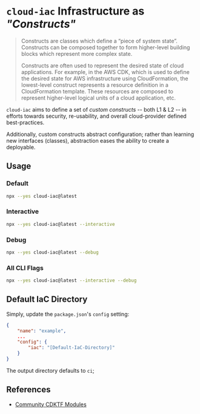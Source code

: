 # `cloud-iac` Infrastructure as ***"Constructs"***  #

> Constructs are classes which define a “piece of system state”. Constructs can be composed together to form higher-level building blocks which represent more complex state. 
> 
> Constructs are often used to represent the desired state of cloud applications. For example, in the AWS CDK, which is used to define the desired state for AWS infrastructure
> using CloudFormation, the lowest-level construct represents a resource definition in a CloudFormation template. These resources are composed to represent higher-level logical units of a cloud application, etc.
> 

`cloud-iac` aims to define a set of *custom constructs* -- both L1 & L2 -- in efforts towards
security, re-usability, and overall cloud-provider defined best-practices.

Additionally, custom constructs abstract configuration; 
rather than learning new interfaces (classes), abstraction eases
the ability to create a deployable.

## Usage ##

### Default ###

```bash
npx --yes cloud-iac@latest
```

### Interactive ###

```bash
npx --yes cloud-iac@latest --interactive
```

### Debug ###

```bash
npx --yes cloud-iac@latest --debug
```

### All CLI Flags ###

```bash
npx --yes cloud-iac@latest --interactive --debug
```

## Default IaC Directory ##

Simply, update the `package.json`'s `config` setting:

```json
{
    "name": "example",
    ...
    "config": {
        "iac": "[Default-IaC-Directory]"
    }
}
```

The output directory defaults to `ci`;


## References ##

- [Community CDKTF Modules](https://github.com/Pocket/terraform-modules)